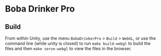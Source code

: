 # Boba Drinker Pro

## Build

From within Unity, use the menu `BobaDrinkerPro` > `Build` > `WebGL`, or use the command line (while unity is closed) to run `make build-webgl` to build the files and then `make serve-webgl` to view the files in the browser.

